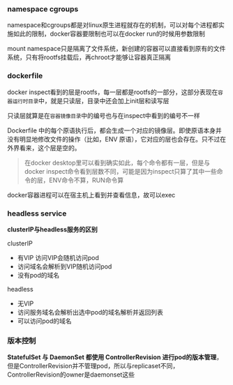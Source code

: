 ### namespace cgroups

namespace和cgroups都是对linux原生进程就存在的机制，可以对每个进程都实施如此的限制，docker容器要限制也可以在docker run的时候用参数限制

mount namespace只是隔离了文件系统，新创建的容器可以直接看到原有的文件系统，只有将rootfs挂载后，再chroot才能够让容器真正隔离

### dockerfile

docker inspect看到的层是rootfs，每一层都是rootfs的一部分，这部分表现在`容器运行时目录`中，就是只读层，目录中还会加上init层和读写层

只读层就算是在`容器镜像目录`中的编号也与在inspect中看到的编号不一样

Dockerfile 中的每个原语执行后，都会生成一个对应的镜像层。即使原语本身并没有明显地修改文件的操作（比如，ENV 原语），它对应的层也会存在。只不过在外界看来，这个层是空的。

>在docker desktop里可以看到确实如此，每个命令都有一层，但是与docker inspect命令看到层数不同，可能是因为inspect只算了其中一些命令的层，ENV命令不算，RUN命令算

docker容器进程可以在宿主机上看到并查看信息，故可以exec

### headless service

**clusterIP与headless服务的区别**

clusterIP 
- 有VIP 访问VIP会随机访问pod 
- 访问域名会解析到VIP随机访问pod 
- 没有pod的域名

headless 
- 无VIP 
- 访问服务域名会解析出选中pod的域名解析并返回列表 
- 可以访问pod的域名

### 版本控制

**StatefulSet 与 DaemonSet 都使用 ControllerRevision 进行pod的版本管理**，但是ControllerRevision并不管理pod，所以与replicaset不同，ControllerRevision的owner是daemonset这些


